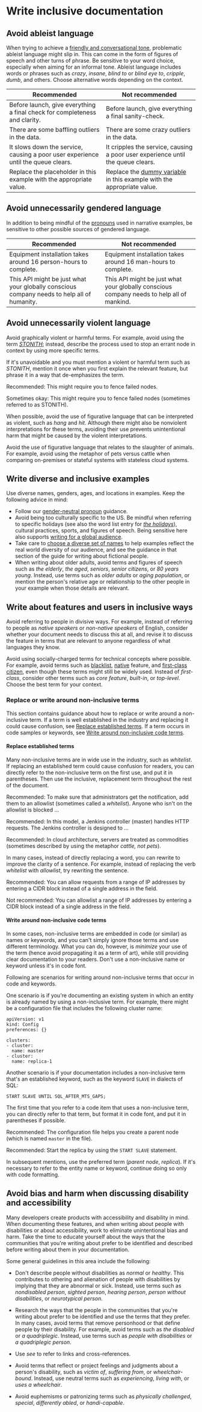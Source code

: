 # Write inclusive documentation  

## Avoid ableist language

When trying to achieve a [friendly and conversational
tone](/style/tone), problematic ableist language might slip in. This can come in the
form of figures of speech and other turns of phrase. Be sensitive to your word
choice, especially when aiming for an informal tone. Ableist language includes
words or phrases such as *crazy*, *insane*, *blind to* or
*blind eye to*, *cripple*, *dumb*, and others. Choose alternative
words depending on the context.

| Recommended | Not recommended |
| --- | --- |
| Before launch, give everything a final check for completeness and clarity. | Before launch, give everything a final sanity-check. |
| There are some baffling outliers in the data. | There are some crazy outliers in the data. |
| It slows down the service, causing a poor user experience until the queue clears. | It cripples the service, causing a poor user experience until the queue clears. |
| Replace the placeholder in this example with the appropriate value. | Replace the [dummy variable](/style/word-list#dummy-variable) in this example with the appropriate value. |

## Avoid unnecessarily gendered language

In addition to being mindful of the
[pronouns](/style/pronouns#gender-neutral-pronouns) used in narrative
examples, be sensitive to other possible sources of gendered language.

| Recommended | Not recommended |
| --- | --- |
| Equipment installation takes around 16 person-hours to complete. | Equipment installation takes around 16 man-hours to complete. |
| This API might be just what your globally conscious company needs to help all of humanity. | This API might be just what your globally conscious company needs to help all of mankind. |

## Avoid unnecessarily violent language

Avoid graphically violent or harmful terms. For example, avoid using the
term *[STONITH](/style/word-list#stonith)*; instead, describe
the process used to stop an errant node in context by using more specific terms.

If it's unavoidable and you must mention a violent or harmful term such as
*STONITH*, mention it once when you first explain the relevant
feature, but phrase it in a way that de-emphasizes the term.

Recommended: This might require you to fence
failed nodes.

Sometimes okay: This might require you to
fence failed nodes (sometimes referred to as STONITH).

When possible, avoid the use of figurative language that can be interpreted
as violent, such as *hang* and *hit*. Although there might also be
nonviolent interpretations for these terms, avoiding their use prevents
unintentional harm that might be caused by the violent interpretations.

Avoid the use of figurative language that relates to the slaughter of animals.
For example, avoid using the metaphor of pets versus cattle when comparing
on-premises or stateful systems with stateless cloud systems.

## Write diverse and inclusive examples

Use diverse names, genders, ages, and locations in examples. Keep the following
advice in mind:

* Follow our [gender-neutral
  pronoun](/style/pronouns#gender-neutral-pronouns) guidance.
* Avoid being too culturally specific to the US. Be mindful when referring
  to specific holidays (see also the word list entry for [*the holidays*](/style/word-list#holiday)), cultural practices,
  sports, and figures of speech. Being sensitive here also supports
  [writing for a global
  audience](/style/translation#culturally-specific).
* Take care to [choose a diverse set of
  names](/style/examples#names) to help examples reflect the real world diversity of our
  audience, and see the guidance in that section of the guide for writing about
  fictional people.
* When writing about older adults, avoid terms and figures of speech such
  as *the elderly*, *the aged*, *seniors*,
  *senior citizens*, or *80 years young*. Instead, use terms such as
  *older adults* or *aging population*, or mention the person's
  relative age or relationship to the other people in your example when those
  details are relevant.

## Write about features and users in inclusive ways

Avoid referring to people in divisive ways. For example, instead of referring
to people as *native speakers* or *non-native speakers* of English, consider
whether your document needs to discuss this at all, and revise it
to discuss the feature in terms that are relevant to anyone regardless of what
languages they know.

Avoid using socially-charged terms for technical concepts where possible. For
example, avoid terms such as [blacklist](/style/word-list#blacklist),
[native](/style/word-list#native) feature, and
[first-class
citizen](https://wikipedia.org/wiki/First-class_citizen), even though these terms might still be widely used. Instead of
*first-class*, consider other terms such as *core feature*,
*built-in*, or *top-level*. Choose the best term for your context.

### Replace or write around non-inclusive terms

This section contains guidance about how to replace or write around a non-inclusive term. If a
term is well established in the industry and replacing it could cause confusion, see
[Replace established terms](#replace). If a term occurs in code samples or keywords, see
[Write around non-inclusive code terms](#write-around).

#### Replace established terms

Many non-inclusive terms are in wide use in the industry, such as *whitelist*. If replacing
an established term could cause confusion for readers, you can directly refer to the non-inclusive
term on the first use, and put it in parentheses. Then use the inclusive, replacement term
throughout the rest of the document.

Recommended: To make sure that administrators
get the notification, add them to an allowlist (sometimes called a *whitelist*). Anyone who
isn't on the allowlist is blocked ...

Recommended: In this model, a Jenkins
controller (master) handles HTTP requests. The Jenkins controller is designed to ...

Recommended: In cloud architecture, servers
are treated as commodities (sometimes described by using the metaphor *cattle, not pets*).

In many cases, instead of directly replacing a word, you can rewrite to improve the clarity of a
sentence. For example, instead of replacing the verb *whitelist* with *allowlist*, try
rewriting the sentence.

Recommended: You can allow requests from a
range of IP addresses by entering a CIDR block instead of a single address in the field.

Not recommended: You can allowlist a range of
IP addresses by entering a CIDR block instead of a single address in the field.

#### Write around non-inclusive code terms

In some cases, non-inclusive terms are embedded in code (or similar) as names or keywords, and
you can't simply ignore those terms and use different terminology. What you can do, however, is
*minimize* your use of the term (hence avoid propagating it as a term of art), while still
providing clear documentation to your readers. Don't use a non-inclusive name or keyword unless it's
in code font.

Following are scenarios for writing around non-inclusive terms that occur in code and keywords.

One scenario is if you're documenting an existing system in which an entity is already named
by using a non-inclusive term. For example, there might be a configuration file that includes the
following cluster name:

```
apiVersion: v1
kind: Config
preferences: {}

clusters:
- cluster:
  name: master
- cluster:
  name: replica-1
```

Another scenario is if your documentation includes a non-inclusive term that's an established
keyword, such as the keyword `SLAVE` in dialects of SQL:

```
START SLAVE UNTIL SQL_AFTER_MTS_GAPS;
```

The first time that you refer to a code item that uses a non-inclusive term, you can directly
refer to that term, but format it in code font, and put it in parentheses if possible.

Recommended: The configuration file helps you
create a parent node (which is named `master` in the file).

Recommended: Start the replica by using the
`START SLAVE` statement.

In subsequent mentions, use the preferred term (*parent node*, *replica*). If it's
necessary to refer to the entity name or keyword, continue doing so only with code formatting.

## Avoid bias and harm when discussing disability and accessibility

Many developers create products with accessibility and disability in mind.
When documenting these features, and when writing about people with
disabilities or about accessibility, work to eliminate unintentional bias and
harm. Take the time to educate yourself about the ways that the communities that you're
writing about prefer to be identified and described before writing about them in
your documentation.

Some general guidelines in this area include the following:

* Don't describe people without disabilities as *normal* or *healthy*. This
  contributes to othering and alienation of people with disabilities by implying that
  they are abnormal or sick. Instead, use terms such as *nondisabled person*,
  *sighted person*, *hearing person*,
  *person without disabilities*, or *neurotypical person*.
* Research the ways that the people in the communities that you're writing about
  prefer to be identified and use the terms that they prefer. In many cases, avoid
  terms that remove personhood or that define people by their disability. For
  example, avoid terms such as *the disabled* or *a quadriplegic*.
  Instead, use terms such as *people with disabilities* or *a quadriplegic person*.

* Use *see* to refer to links and cross-references.
* Avoid terms that reflect or project feelings and judgments about a person's disability,
  such as *victim of*, *suffering from*, or *wheelchair-bound*. Instead, use neutral
  terms such as *experiencing*, *living with*, or *uses a wheelchair*.
* Avoid euphemisms or patronizing terms such as *physically challenged*, *special*,
  *differently abled*, or *handi-capable*.
